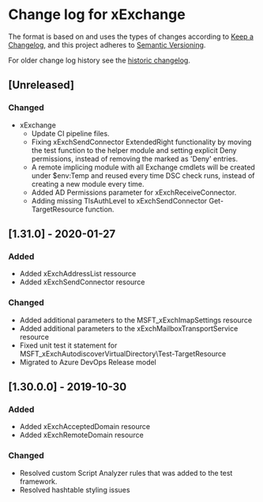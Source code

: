 # Change log for xExchange

The format is based on and uses the types of changes according to [Keep a Changelog](https://keepachangelog.com/en/1.0.0/),
and this project adheres to [Semantic Versioning](https://semver.org/spec/v2.0.0.html).

For older change log history see the [historic changelog](HISTORIC_CHANGELOG.md).

## [Unreleased]

### Changed

- xExchange
  - Update CI pipeline files.
  - Fixing xExchSendConnector ExtendedRight functionality by moving the test function
  to the helper module and setting explicit Deny permissions, instead of removing
  the marked as 'Deny' entries.
  - A remote implicing module with all Exchange cmdlets will be created under
  $env:Temp and reused every time DSC check runs, instead of creating a new
  module every time.
  - Added AD Permissions parameter for xExchReceiveConnector.
  - Adding missing TlsAuthLevel to xExchSendConnector Get-TargetResource function. 

## [1.31.0] - 2020-01-27

### Added

- Added xExchAddressList ressource
- Added xExchSendConnector resource

### Changed

- Added additional parameters to the MSFT_xExchImapSettings resource
- Added additional parameters to the xExchMailboxTransportService resource
- Fixed unit test it statement for MSFT_xExchAutodiscoverVirtualDirectory\Test-TargetResource
- Migrated to Azure DevOps Release model

## [1.30.0.0] - 2019-10-30

### Added

- Added xExchAcceptedDomain resource
- Added xExchRemoteDomain resource

### Changed

- Resolved custom Script Analyzer rules that was added to the test framework.
- Resolved hashtable styling issues

